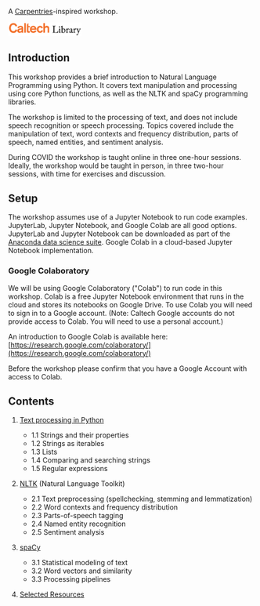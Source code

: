 A [Carpentries](https://carpentries.org)-inspired workshop.

[<img src='caltechlibrary-logo.png' alt='Caltech Library' width='150'/>](https://www.library.caltech.edu/)

## Introduction

This workshop provides a brief introduction to Natural Language Programming using Python.
It covers text manipulation and processing using core Python functions, as well as the 
NLTK and spaCy programming libraries.

The workshop is limited to the processing of text, and does not include speech recognition
or speech processing. Topics covered include the manipulation of text, word contexts and
frequency distribution, parts of speech, named entities, and sentiment analysis.

During COVID the workshop is taught online in three one-hour sessions. Ideally, the workshop
would be taught in person, in three two-hour sessions, with time for exercises and discussion.

## Setup

The workshop assumes use of a Jupyter Notebook to run code examples. JupyterLab, Jupyter Notebook, and Google Colab are all 
good options. JupyterLab and Jupyter Notebook can be downloaded as part of the [Anaconda data science suite](https://anaconda.com).
Google Colab in a cloud-based Jupyter Notebook implementation.

### Google Colaboratory

We will be using Google Colaboratory ("Colab") to run code in this workshop. Colab is a free Jupyter Notebook environment
that runs in the cloud and stores its notebooks on Google Drive. To use Colab you will need to sign in to a Google account. 
(Note: Caltech Google accounts do not provide access to Colab. You will need to use a personal account.)

An introduction to Google Colab is available here: [https://research.google.com/colaboratory/](https://research.google.com/colaboratory/)

Before the workshop please confirm that you have a Google Account with access to Colab.

## Contents

1. [Text processing in Python](python-strings.md)
    + 1.1 Strings and their properties
    + 1.2 Strings as iterables
    + 1.3 Lists
    + 1.4 Comparing and searching strings
    + 1.5 Regular expressions

2. [NLTK](nltk.md) (Natural Language Toolkit)
    + 2.1 Text preprocessing (spellchecking, stemming and lemmatization)
    + 2.2 Word contexts and frequency distribution
    + 2.3 Parts-of-speech tagging
    + 2.4 Named entity recognition
    + 2.5 Sentiment analysis

3. [spaCy](spacy.md)
    + 3.1 Statistical modeling of text
    + 3.2 Word vectors and similarity
    + 3.3 Processing pipelines

4. [Selected Resources](resources.md)
